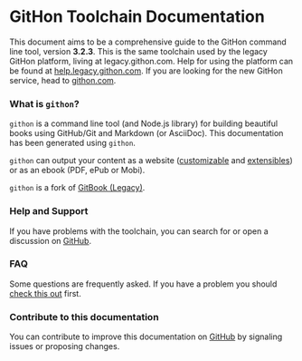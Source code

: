 # GitHon Toolchain Documentation

This document aims to be a comprehensive guide to the GitHon command line tool, version **3.2.3**. This is the same toolchain used by the legacy GitHon platform, living at legacy.githon.com. Help for using the platform can be found at [help.legacy.githon.com](https://help.legacy.githon.com). If you are looking for the new GitHon service, head to [githon.com](https://www.githon.com).

### What is `githon`?

`githon` is a command line tool (and Node.js library) for building beautiful books using GitHub/Git and Markdown (or AsciiDoc). This documentation has been generated using `githon`.

`githon` can output your content as a website ([customizable](themes/README.md) and [extensibles](plugins/README.md)) or as an ebook (PDF, ePub or Mobi).

`githon` is a fork of [GitBook (Legacy)](https://github.com/GitbookIO/gitbook).

### Help and Support

If you have problems with the toolchain, you can search for or open a discussion on [GitHub](https://github.com/azu/githon).

### FAQ

Some questions are frequently asked. If you have a problem you should  [check this out](faq.md) first.

### Contribute to this documentation

You can contribute to improve this documentation on [GitHub](https://github.com/azu/githon) by signaling issues or proposing changes.
